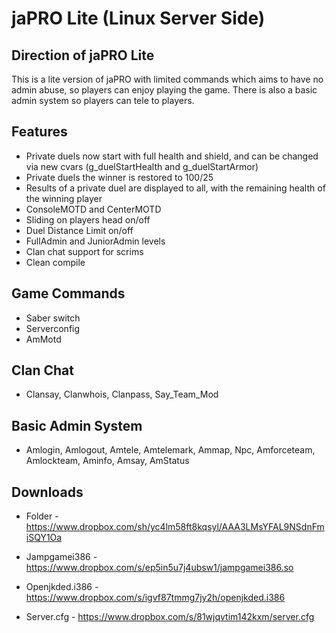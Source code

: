 # jaPRO Lite (Linux Server Side)

## Direction of jaPRO Lite

This is a lite version of jaPRO with limited commands which aims to have no admin abuse, so players can enjoy playing the game. There is also a basic admin system so players can tele to players.

## Features 

* Private duels now start with full health and shield, and can be changed via new cvars (g_duelStartHealth and g_duelStartArmor)
* Private duels the winner is restored to 100/25
* Results of a private duel are displayed to all, with the remaining health of the winning player
* ConsoleMOTD and CenterMOTD
* Sliding on players head on/off
* Duel Distance Limit on/off 
* FullAdmin and JuniorAdmin levels
* Clan chat support for scrims 
* Clean compile

## Game Commands

* Saber switch 
* Serverconfig
* AmMotd

## Clan Chat 

* Clansay, Clanwhois, Clanpass, Say_Team_Mod

## Basic Admin System

* Amlogin, Amlogout, Amtele, Amtelemark, Ammap, Npc, Amforceteam, Amlockteam, Aminfo, Amsay, AmStatus

## Downloads

* Folder - https://www.dropbox.com/sh/yc4lm58ft8kqsyl/AAA3LMsYFAL9NSdnFmiSQY1Oa

* Jampgamei386 - https://www.dropbox.com/s/ep5in5u7j4ubsw1/jampgamei386.so
* Openjkded.i386 - https://www.dropbox.com/s/igvf87tmmg7jy2h/openjkded.i386
* Server.cfg - https://www.dropbox.com/s/81wjqvtim142kxm/server.cfg
